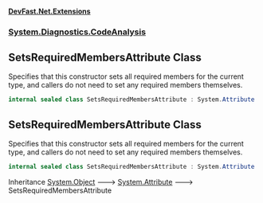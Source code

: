 #### [DevFast.Net.Extensions](index.md 'index')
### [System.Diagnostics.CodeAnalysis](System.Diagnostics.CodeAnalysis.md 'System.Diagnostics.CodeAnalysis')

## SetsRequiredMembersAttribute Class

Specifies that this constructor sets all required members for the current type,
and callers do not need to set any required members themselves.

```csharp
internal sealed class SetsRequiredMembersAttribute : System.Attribute
```

## SetsRequiredMembersAttribute Class

Specifies that this constructor sets all required members for the current type,
and callers do not need to set any required members themselves.

```csharp
internal sealed class SetsRequiredMembersAttribute : System.Attribute
```

Inheritance [System.Object](https://docs.microsoft.com/en-us/dotnet/api/System.Object 'System.Object') &#129106; [System.Attribute](https://docs.microsoft.com/en-us/dotnet/api/System.Attribute 'System.Attribute') &#129106; SetsRequiredMembersAttribute